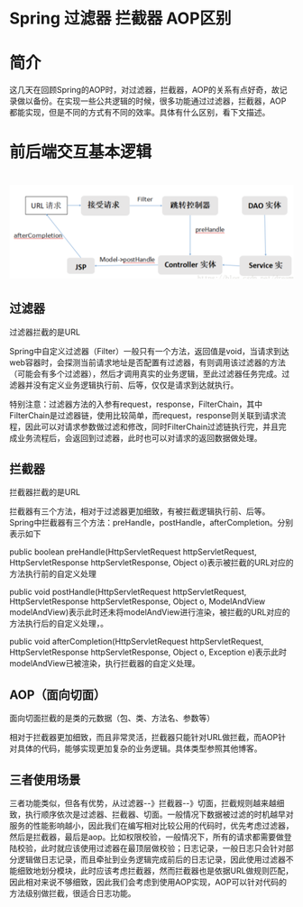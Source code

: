 # Spring 过滤器 拦截器 AOP区别

# 简介

这几天在回顾Spring的AOP时，对过滤器，拦截器，AOP的关系有点好奇，故记录做以备份。在实现一些公共逻辑的时候，很多功能通过过滤器，拦截器，AOP都能实现，但是不同的方式有不同的效率。具体有什么区别，看下文描述。

# 前后端交互基本逻辑

# ![image-20201018221705154](./Spring过滤器拦截器AOP区别/image-20201018221705154.png)

## 过滤器

过滤器拦截的是URL

Spring中自定义过滤器（Filter）一般只有一个方法，返回值是void，当请求到达web容器时，会探测当前请求地址是否配置有过滤器，有则调用该过滤器的方法（可能会有多个过滤器），然后才调用真实的业务逻辑，至此过滤器任务完成。过滤器并没有定义业务逻辑执行前、后等，仅仅是请求到达就执行。

特别注意：过滤器方法的入参有request，response，FilterChain，其中FilterChain是过滤器链，使用比较简单，而request，response则关联到请求流程，因此可以对请求参数做过滤和修改，同时FilterChain过滤链执行完，并且完成业务流程后，会返回到过滤器，此时也可以对请求的返回数据做处理。

## 拦截器

拦截器拦截的是URL

拦截器有三个方法，相对于过滤器更加细致，有被拦截逻辑执行前、后等。Spring中拦截器有三个方法：preHandle，postHandle，afterCompletion。分别表示如下

public boolean preHandle(HttpServletRequest httpServletRequest, HttpServletResponse httpServletResponse, Object o)表示被拦截的URL对应的方法执行前的自定义处理

public void postHandle(HttpServletRequest httpServletRequest, HttpServletResponse httpServletResponse, Object o, ModelAndView modelAndView)表示此时还未将modelAndView进行渲染，被拦截的URL对应的方法执行后的自定义处理，。

public void afterCompletion(HttpServletRequest httpServletRequest, HttpServletResponse httpServletResponse, Object o, Exception e)表示此时modelAndView已被渲染，执行拦截器的自定义处理。

## AOP（面向切面）

面向切面拦截的是类的元数据（包、类、方法名、参数等）

相对于拦截器更加细致，而且非常灵活，拦截器只能针对URL做拦截，而AOP针对具体的代码，能够实现更加复杂的业务逻辑。具体类型参照其他博客。

## 三者使用场景

三者功能类似，但各有优势，从过滤器--》拦截器--》切面，拦截规则越来越细致，执行顺序依次是过滤器、拦截器、切面。一般情况下数据被过滤的时机越早对服务的性能影响越小，因此我们在编写相对比较公用的代码时，优先考虑过滤器，然后是拦截器，最后是aop。比如权限校验，一般情况下，所有的请求都需要做登陆校验，此时就应该使用过滤器在最顶层做校验；日志记录，一般日志只会针对部分逻辑做日志记录，而且牵扯到业务逻辑完成前后的日志记录，因此使用过滤器不能细致地划分模块，此时应该考虑拦截器，然而拦截器也是依据URL做规则匹配，因此相对来说不够细致，因此我们会考虑到使用AOP实现，AOP可以针对代码的方法级别做拦截，很适合日志功能。